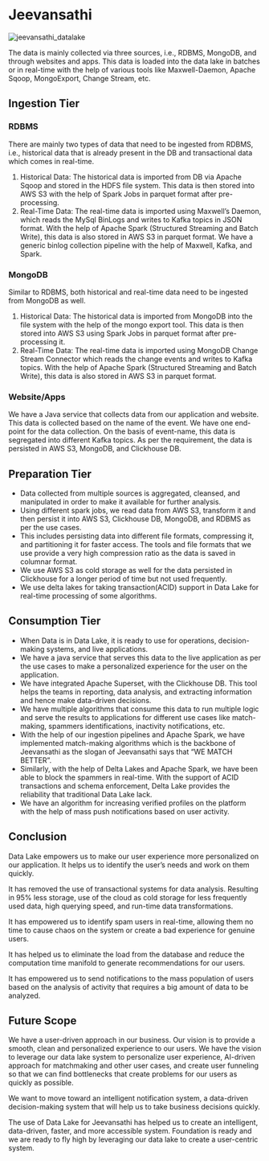 # Jeevansathi

![jeevansathi_datalake](https://user-images.githubusercontent.com/62965911/215028720-51313643-9cdb-435b-9b2c-f187411ea47e.jpeg)

The data is mainly collected via three sources, i.e., RDBMS, MongoDB, and through websites and apps. This data is loaded into the data lake in batches or in real-time with the help of various tools like Maxwell-Daemon, Apache Sqoop, MongoExport, Change Stream, etc.

## Ingestion Tier

### RDBMS

There are mainly two types of data that need to be ingested from RDBMS, i.e., historical data that is already present in the DB and transactional data which comes in real-time.

1. Historical Data: The historical data is imported from DB via Apache Sqoop and stored in the HDFS file system. This data is then stored into AWS S3 with the help of Spark Jobs in parquet format after pre-processing.
2. Real-Time Data: The real-time data is imported using Maxwell’s Daemon, which reads the MySql BinLogs and writes to Kafka topics in JSON format. With the help of Apache Spark (Structured Streaming and Batch Write), this data is also stored in AWS S3 in parquet format. We have a generic binlog collection pipeline with the help of Maxwell, Kafka, and Spark.

### MongoDB

Similar to RDBMS, both historical and real-time data need to be ingested from MongoDB as well.

1. Historical Data: The historical data is imported from MongoDB into the file system with the help of the mongo export tool. This data is then stored into AWS S3 using Spark Jobs in parquet format after pre-processing it.
2. Real-Time Data: The real-time data is imported using MongoDB Change Stream Connector which reads the change events and writes to Kafka topics. With the help of Apache Spark (Structured Streaming and Batch Write), this data is also stored in AWS S3 in parquet format.

### Website/Apps

We have a Java service that collects data from our application and website. This data is collected based on the name of the event. We have one end-point for the data collection. On the basis of event-name, this data is segregated into different Kafka topics. As per the requirement, the data is persisted in AWS S3, MongoDB, and Clickhouse DB.

## Preparation Tier

- Data collected from multiple sources is aggregated, cleansed, and manipulated in order to make it available for further analysis.
- Using different spark jobs, we read data from AWS S3, transform it and then persist it into AWS S3, Clickhouse DB, MongoDB, and RDBMS as per the use cases.
- This includes persisting data into different file formats, compressing it, and partitioning it for faster access. The tools and file formats that we use provide a very high compression ratio as the data is saved in columnar format.
- We use AWS S3 as cold storage as well for the data persisted in Clickhouse for a longer period of time but not used frequently.
- We use delta lakes for taking transaction(ACID) support in Data Lake for real-time processing of some algorithms.

## Consumption Tier

- When Data is in Data Lake, it is ready to use for operations, decision-making systems, and live applications.
- We have a java service that serves this data to the live application as per the use cases to make a personalized experience for the user on the application.
- We have integrated Apache Superset, with the Clickhouse DB. This tool helps the teams in reporting, data analysis, and extracting information and hence make data-driven decisions.
- We have multiple algorithms that consume this data to run multiple logic and serve the results to applications for different use cases like match-making, spammers identifications, inactivity notifications, etc.
- With the help of our ingestion pipelines and Apache Spark, we have implemented match-making algorithms which is the backbone of Jeevansathi as the slogan of Jeevansathi says that “WE MATCH BETTER”.
- Similarly, with the help of Delta Lakes and Apache Spark, we have been able to block the spammers in real-time. With the support of ACID transactions and schema enforcement, Delta Lake provides the reliability that traditional Data Lake lack.
- We have an algorithm for increasing verified profiles on the platform with the help of mass push notifications based on user activity.

## Conclusion

Data Lake empowers us to make our user experience more personalized on our application. It helps us to identify the user’s needs and work on them quickly.

It has removed the use of transactional systems for data analysis. Resulting in 95% less storage, use of the cloud as cold storage for less frequently used data, high querying speed, and run-time data transformations.

It has empowered us to identify spam users in real-time, allowing them no time to cause chaos on the system or create a bad experience for genuine users.

It has helped us to eliminate the load from the database and reduce the computation time manifold to generate recommendations for our users.

It has empowered us to send notifications to the mass population of users based on the analysis of activity that requires a big amount of data to be analyzed.

## Future Scope

We have a user-driven approach in our business. Our vision is to provide a smooth, clean and personalized experience to our users. We have the vision to leverage our data lake system to personalize user experience, AI-driven approach for matchmaking and other user cases, and create user funneling so that we can find bottlenecks that create problems for our users as quickly as possible.

We want to move toward an intelligent notification system, a data-driven decision-making system that will help us to take business decisions quickly.

The use of Data Lake for Jeevansathi has helped us to create an intelligent, data-driven, faster, and more accessible system. Foundation is ready and we are ready to fly high by leveraging our data lake to create a user-centric system.